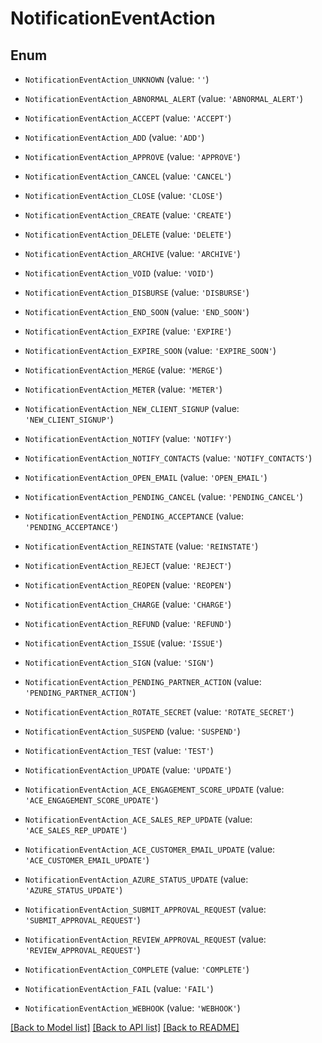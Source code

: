 # NotificationEventAction


## Enum

* `NotificationEventAction_UNKNOWN` (value: `''`)

* `NotificationEventAction_ABNORMAL_ALERT` (value: `'ABNORMAL_ALERT'`)

* `NotificationEventAction_ACCEPT` (value: `'ACCEPT'`)

* `NotificationEventAction_ADD` (value: `'ADD'`)

* `NotificationEventAction_APPROVE` (value: `'APPROVE'`)

* `NotificationEventAction_CANCEL` (value: `'CANCEL'`)

* `NotificationEventAction_CLOSE` (value: `'CLOSE'`)

* `NotificationEventAction_CREATE` (value: `'CREATE'`)

* `NotificationEventAction_DELETE` (value: `'DELETE'`)

* `NotificationEventAction_ARCHIVE` (value: `'ARCHIVE'`)

* `NotificationEventAction_VOID` (value: `'VOID'`)

* `NotificationEventAction_DISBURSE` (value: `'DISBURSE'`)

* `NotificationEventAction_END_SOON` (value: `'END_SOON'`)

* `NotificationEventAction_EXPIRE` (value: `'EXPIRE'`)

* `NotificationEventAction_EXPIRE_SOON` (value: `'EXPIRE_SOON'`)

* `NotificationEventAction_MERGE` (value: `'MERGE'`)

* `NotificationEventAction_METER` (value: `'METER'`)

* `NotificationEventAction_NEW_CLIENT_SIGNUP` (value: `'NEW_CLIENT_SIGNUP'`)

* `NotificationEventAction_NOTIFY` (value: `'NOTIFY'`)

* `NotificationEventAction_NOTIFY_CONTACTS` (value: `'NOTIFY_CONTACTS'`)

* `NotificationEventAction_OPEN_EMAIL` (value: `'OPEN_EMAIL'`)

* `NotificationEventAction_PENDING_CANCEL` (value: `'PENDING_CANCEL'`)

* `NotificationEventAction_PENDING_ACCEPTANCE` (value: `'PENDING_ACCEPTANCE'`)

* `NotificationEventAction_REINSTATE` (value: `'REINSTATE'`)

* `NotificationEventAction_REJECT` (value: `'REJECT'`)

* `NotificationEventAction_REOPEN` (value: `'REOPEN'`)

* `NotificationEventAction_CHARGE` (value: `'CHARGE'`)

* `NotificationEventAction_REFUND` (value: `'REFUND'`)

* `NotificationEventAction_ISSUE` (value: `'ISSUE'`)

* `NotificationEventAction_SIGN` (value: `'SIGN'`)

* `NotificationEventAction_PENDING_PARTNER_ACTION` (value: `'PENDING_PARTNER_ACTION'`)

* `NotificationEventAction_ROTATE_SECRET` (value: `'ROTATE_SECRET'`)

* `NotificationEventAction_SUSPEND` (value: `'SUSPEND'`)

* `NotificationEventAction_TEST` (value: `'TEST'`)

* `NotificationEventAction_UPDATE` (value: `'UPDATE'`)

* `NotificationEventAction_ACE_ENGAGEMENT_SCORE_UPDATE` (value: `'ACE_ENGAGEMENT_SCORE_UPDATE'`)

* `NotificationEventAction_ACE_SALES_REP_UPDATE` (value: `'ACE_SALES_REP_UPDATE'`)

* `NotificationEventAction_ACE_CUSTOMER_EMAIL_UPDATE` (value: `'ACE_CUSTOMER_EMAIL_UPDATE'`)

* `NotificationEventAction_AZURE_STATUS_UPDATE` (value: `'AZURE_STATUS_UPDATE'`)

* `NotificationEventAction_SUBMIT_APPROVAL_REQUEST` (value: `'SUBMIT_APPROVAL_REQUEST'`)

* `NotificationEventAction_REVIEW_APPROVAL_REQUEST` (value: `'REVIEW_APPROVAL_REQUEST'`)

* `NotificationEventAction_COMPLETE` (value: `'COMPLETE'`)

* `NotificationEventAction_FAIL` (value: `'FAIL'`)

* `NotificationEventAction_WEBHOOK` (value: `'WEBHOOK'`)

[[Back to Model list]](../README.md#documentation-for-models) [[Back to API list]](../README.md#documentation-for-api-endpoints) [[Back to README]](../README.md)


